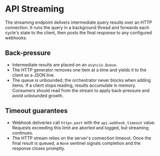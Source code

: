 # API Streaming

The streaming endpoint delivers intermediate query results over an HTTP
connection. It runs the query in a background thread and forwards each cycle's
state to the client, then posts the final response to any configured webhooks.

## Back-pressure

- Intermediate results are placed on an `asyncio.Queue`.
- The HTTP generator removes one item at a time and yields it to the client as
  a JSON line.
- The queue is unbounded; the orchestrator never blocks when adding items. If a
  client stops reading, results accumulate in memory. Consumers should read from
  the stream to apply back-pressure and avoid unbounded growth.

## Timeout guarantees

- Webhook deliveries call `httpx.post` with the `api.webhook_timeout` value.
  Requests exceeding this limit are aborted and logged, but streaming continues.
- The HTTP stream relies on the server's connection timeout. Once the final
  result is queued, a `None` sentinel signals completion and the response
  closes promptly.


